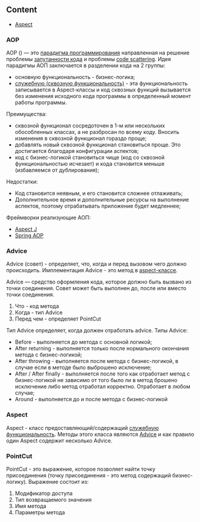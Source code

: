 ## Content

* [Aspect](#aspect)


### AOP
AOP () — это [парадигма программирования](../index.md#paradigm-programming) направленная на решение проблемы [запутанности кода](../index.md#code-tangling) и проблемы [code scattering](/index.md#code-scattering). Идея парадигмы АОП заключается в разделении кода на 2 группы:
* основную функциональность - бизнес-логика;
* [служебную (сквозную функциональность)](../index.md#cross-cutting-concern) - эта функциональность записывается в Aspect-классы и код сквозных функций вызывается без изменения исходного кода программы в определенный момент работы программы.

Преимущества:
* сквозной функционал сосредоточен в 1-м или нескольких обособленных классах, а не разбросан по всему коду. Вносить изменения в сквозной функционал гораздо проще;
* добавлять новый сквозной функционал становиться проще. Это достигается благодаря конфигурации аспектов;
* код с бизнес-логикой становиться чище (код со сквозной функциональностью исчезает) и кода становится меньше (избавляемся от дублирования);

Недостатки:
* Код становится неявным, и его становится сложнее отлаживать;
* Дополнительное время и дополнительные ресурсы на выполнение аспектов, поэтому отрабатывать приложение будет медленнее;

Фреймворки реализующие АОП:
* [Aspect J](/java/java-AspectJ.md)
* [Spring AOP](../java-spring/java-spring-AOP.md)

### Advice
Advice (совет) - определяет, что, когда и перед вызовом чего должно происходить. Имплементация Advice - это метод в [aspect-классе](#aspect). 

Advice — средство оформления кода, которое должно быть вызвано из точки соединения. Совет может быть выполнен до, после или вместо точки соединения.

1. Что - код метода
2. Когда - тип Advice
3. Перед чем - определяет PointCut

Тип Advice определяет, когда должен отработать advice. Типы Advice:
* Before - выполняется до метода с основной логикой;
* After returning - выполняется только после нормального окончания метода с бизнес-логикой;
* After throwing - выполняется после метода с бизнес-логикой, в случае если в методе было выброшено исключение;
* After / After finally - выполняется после того как отработает метод с бизнес-логикой не зависимо от того было ли в метод брошено исключение либо метод отработал корректно. Отработает в любом случае;
* Around - выполняется до и после метода с бизнес-логикой

### Aspect
Aspect - класс предоставляющий/содержащий [служебную функциональность](/index.md#cross-cutting-concern). Методы этого класса являются [Advice](#advice) и как правило один Aspect содержит несколько Advice.

### PointCut
PointCut - это выражение, которое позволяет найти точку присоединения (точку присоединения - это метод содержащий бизнес-логику). Выражение состоит из:
1. Модификатор доступа
2. Тип возвращаемого значения
3. Имя метода
4. Параметры метода

